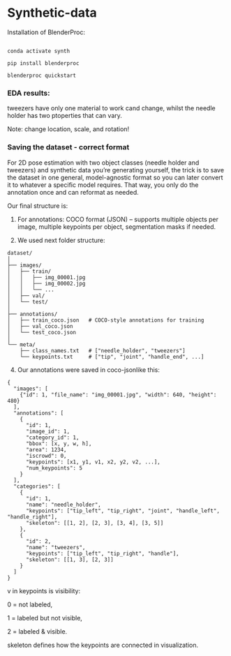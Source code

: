 # Synthetic-data

Installation of BlenderProc: 

```conda create -n synth python=3.10

conda activate synth

pip install blenderproc

blenderproc quickstart
```


### EDA results:
tweezers have only one material to work cand change, whilst the needle holder has two ptoperties that can vary.


Note: change location, scale, and rotation!


### Saving the dataset - correct format
For 2D pose estimation with two object classes (needle holder and tweezers) and synthetic data you’re generating yourself, the trick is to save the dataset in one general, model-agnostic format so you can later convert it to whatever a specific model requires.
That way, you only do the annotation once and can reformat as needed.

Our final structure is: 
1. For annotations: COCO format (JSON) – supports multiple objects per image, multiple keypoints per object, segmentation masks if needed.

2. We used next folder structure:
```
dataset/
│
├── images/
│   ├── train/
│   │   ├── img_00001.jpg
│   │   ├── img_00002.jpg
│   │   └── ...
│   ├── val/
│   └── test/
│
├── annotations/
│   ├── train_coco.json   # COCO-style annotations for training
│   ├── val_coco.json
│   └── test_coco.json
│
└── meta/
    ├── class_names.txt   # ["needle_holder", "tweezers"]
    └── keypoints.txt     # ["tip", "joint", "handle_end", ...]
```

4. Our annotations were saved in coco-jsonlike this: 
```
{
  "images": [
    {"id": 1, "file_name": "img_00001.jpg", "width": 640, "height": 480}
  ],
  "annotations": [
    {
      "id": 1,
      "image_id": 1,
      "category_id": 1,
      "bbox": [x, y, w, h],
      "area": 1234,
      "iscrowd": 0,
      "keypoints": [x1, y1, v1, x2, y2, v2, ...], 
      "num_keypoints": 5
    }
  ],
  "categories": [
    {
      "id": 1,
      "name": "needle_holder",
      "keypoints": ["tip_left", "tip_right", "joint", "handle_left", "handle_right"],
      "skeleton": [[1, 2], [2, 3], [3, 4], [3, 5]]
    },
    {
      "id": 2,
      "name": "tweezers",
      "keypoints": ["tip_left", "tip_right", "handle"],
      "skeleton": [[1, 3], [2, 3]]
    }
  ]
}
```

v in keypoints is visibility:

0 = not labeled,

1 = labeled but not visible,

2 = labeled & visible.

skeleton defines how the keypoints are connected in visualization.
